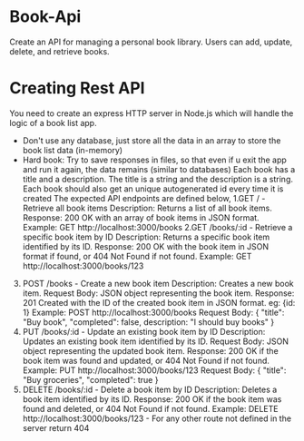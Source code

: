 # Book-Api
Create an API for managing a personal book library. Users can add, update, delete, and retrieve books.


# Creating Rest API

You need to create an express HTTP server in Node.js which will handle the logic of a book list app.
  - Don't use any database, just store all the data in an array to store the book list data (in-memory)
  - Hard book: Try to save responses in files, so that even if u exit the app and run it again, the data remains (similar to databases)
  Each book has a title and a description. The title is a string and the description is a string.
  Each book should also get an unique autogenerated id every time it is created
  The expected API endpoints are defined below,
  1.GET / - Retrieve all book items
    Description: Returns a list of all book items.
    Response: 200 OK with an array of book items in JSON format.
    Example: GET http://localhost:3000/books
  2.GET /books/:id - Retrieve a specific book item by ID
    Description: Returns a specific book item identified by its ID.
    Response: 200 OK with the book item in JSON format if found, or 404 Not Found if not found.
    Example: GET http://localhost:3000/books/123
  3. POST /books - Create a new book item
    Description: Creates a new book item.
    Request Body: JSON object representing the book item.
    Response: 201 Created with the ID of the created book item in JSON format. eg: {id: 1}
    Example: POST http://localhost:3000/books
    Request Body: { "title": "Buy book", "completed": false, description: "I should buy books" }
  4. PUT /books/:id - Update an existing book item by ID
    Description: Updates an existing book item identified by its ID.
    Request Body: JSON object representing the updated book item.
    Response: 200 OK if the book item was found and updated, or 404 Not Found if not found.
    Example: PUT http://localhost:3000/books/123
    Request Body: { "title": "Buy groceries", "completed": true }
  5. DELETE /books/:id - Delete a book item by ID
    Description: Deletes a book item identified by its ID.
    Response: 200 OK if the book item was found and deleted, or 404 Not Found if not found.
    Example: DELETE http://localhost:3000/books/123
    - For any other route not defined in the server return 404
